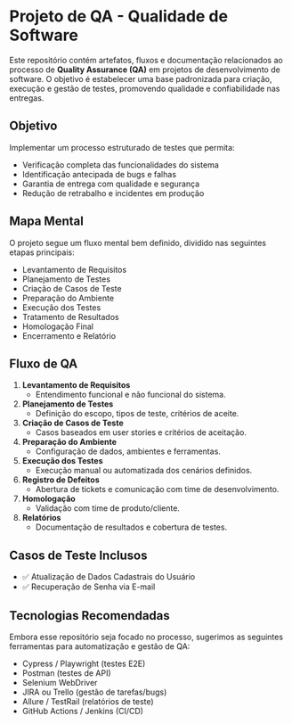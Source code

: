 # Projeto de QA - Qualidade de Software

Este repositório contém artefatos, fluxos e documentação relacionados ao processo de **Quality Assurance (QA)** em projetos de desenvolvimento de software. O objetivo é estabelecer uma base padronizada para criação, execução e gestão de testes, promovendo qualidade e confiabilidade nas entregas.


## Objetivo

Implementar um processo estruturado de testes que permita:
- Verificação completa das funcionalidades do sistema
- Identificação antecipada de bugs e falhas
- Garantia de entrega com qualidade e segurança
- Redução de retrabalho e incidentes em produção


## Mapa Mental

O projeto segue um fluxo mental bem definido, dividido nas seguintes etapas principais:

- Levantamento de Requisitos
- Planejamento de Testes
- Criação de Casos de Teste
- Preparação do Ambiente
- Execução dos Testes
- Tratamento de Resultados
- Homologação Final
- Encerramento e Relatório


## Fluxo de QA

1. **Levantamento de Requisitos**
   - Entendimento funcional e não funcional do sistema.
2. **Planejamento de Testes**
   - Definição do escopo, tipos de teste, critérios de aceite.
3. **Criação de Casos de Teste**
   - Casos baseados em user stories e critérios de aceitação.
4. **Preparação do Ambiente**
   - Configuração de dados, ambientes e ferramentas.
5. **Execução dos Testes**
   - Execução manual ou automatizada dos cenários definidos.
6. **Registro de Defeitos**
   - Abertura de tickets e comunicação com time de desenvolvimento.
7. **Homologação**
   - Validação com time de produto/cliente.
8. **Relatórios**
   - Documentação de resultados e cobertura de testes.


## Casos de Teste Inclusos

- ✅ Atualização de Dados Cadastrais do Usuário
- ✅ Recuperação de Senha via E-mail

## Tecnologias Recomendadas

Embora esse repositório seja focado no processo, sugerimos as seguintes ferramentas para automatização e gestão de QA:

- Cypress / Playwright (testes E2E)
- Postman (testes de API)
- Selenium WebDriver
- JIRA ou Trello (gestão de tarefas/bugs)
- Allure / TestRail (relatórios de teste)
- GitHub Actions / Jenkins (CI/CD)


